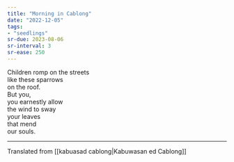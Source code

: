 ```yaml
---
title: "Morning in Cablong"
date: "2022-12-05"
tags:
- "seedlings"
sr-due: 2023-08-06
sr-interval: 3
sr-ease: 250
---
```


Children romp on the streets  
like these sparrows  
on the roof.  
But you,  
you earnestly allow  
the wind to sway  
your leaves  
that mend  
our souls.  

---
Translated from [[kabuasad cablong|Kabuwasan ed Cablong]]